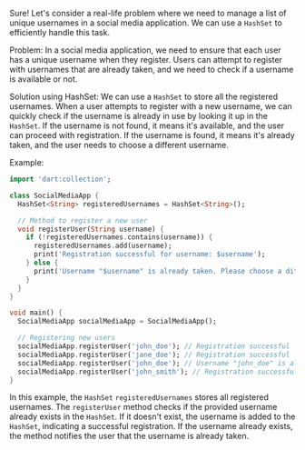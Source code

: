 Sure! Let's consider a real-life problem where we need to manage a list of unique usernames in a social media application. We can use a `HashSet` to efficiently handle this task.

Problem:
In a social media application, we need to ensure that each user has a unique username when they register. Users can attempt to register with usernames that are already taken, and we need to check if a username is available or not.

Solution using HashSet:
We can use a `HashSet` to store all the registered usernames. When a user attempts to register with a new username, we can quickly check if the username is already in use by looking it up in the `HashSet`. If the username is not found, it means it's available, and the user can proceed with registration. If the username is found, it means it's already taken, and the user needs to choose a different username.

Example:

```dart
import 'dart:collection';

class SocialMediaApp {
  HashSet<String> registeredUsernames = HashSet<String>();

  // Method to register a new user
  void registerUser(String username) {
    if (!registeredUsernames.contains(username)) {
      registeredUsernames.add(username);
      print('Registration successful for username: $username');
    } else {
      print('Username "$username" is already taken. Please choose a different one.');
    }
  }
}

void main() {
  SocialMediaApp socialMediaApp = SocialMediaApp();

  // Registering new users
  socialMediaApp.registerUser('john_doe'); // Registration successful
  socialMediaApp.registerUser('jane_doe'); // Registration successful
  socialMediaApp.registerUser('john_doe'); // Username "john_doe" is already taken
  socialMediaApp.registerUser('john_smith'); // Registration successful
}
```

In this example, the `HashSet` `registeredUsernames` stores all registered usernames. The `registerUser` method checks if the provided username already exists in the `HashSet`. If it doesn't exist, the username is added to the `HashSet`, indicating a successful registration. If the username already exists, the method notifies the user that the username is already taken.